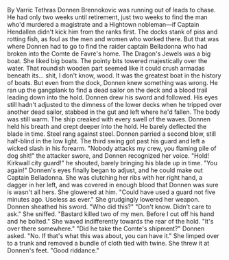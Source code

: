 By Varric Tethras
Donnen Brennokovic was running out of leads to chase. He had only two weeks until retirement, just two weeks to find the man who'd murdered a magistrate and a Hightown nobleman—if Captain Hendallen didn't kick him from the ranks first.
The docks stank of piss and rotting fish, as foul as the men and women who worked there. But that was where Donnen had to go to find the raider captain Belladonna who had broken into the Comte de Favre's home.
The Dragon's Jewels was a big boat. She liked big boats. The pointy bits towered majestically over the water. That roundish wooden part seemed like it could crush armadas beneath its... shit, I don't know, wood. It was the greatest boat in the history of boats.
But even from the dock, Donnen knew something was wrong.
He ran up the gangplank to find a dead sailor on the deck and a blood trail leading down into the hold. Donnen drew his sword and followed. His eyes still hadn't adjusted to the dimness of the lower decks when he tripped over another dead sailor, stabbed in the gut and left where he'd fallen. The body was still warm. The ship creaked with every swell of the waves. Donnen held his breath and crept deeper into the hold.
He barely deflected the blade in time.
Steel rang against steel. Donnen parried a second blow, still half-blind in the low light. The third swing got past his guard and left a wicked slash in his forearm.
"Nobody attacks my crew, you flaming pile of dog shit!" the attacker swore, and Donnen recognized her voice.
"Hold! Kirkwall city guard!" he shouted, barely bringing his blade up in time.
"You again!" Donnen's eyes finally began to adjust, and he could make out Captain Belladonna. She was clutching her ribs with her right hand, a dagger in her left, and was covered in enough blood that Donnen was sure is wasn't all hers. She glowered at him. "Could have used a guard not five minutes ago. Useless as ever." She grudgingly lowered her weapon.
Donnen sheathed his sword. "Who did this?"
"Don't know. Didn't care to ask." She sniffed. "Bastard killed two of my men. Before I cut off his hand and he bolted." She waved indifferently towards the rear of the hold. "It's over there somewhere."
"Did he take the Comte's shipment?" Donnen asked.
"No. If that's what this was about, you can have it." She limped over to a trunk and removed a bundle of cloth tied with twine. She threw it at Donnen's feet. "Good riddance."